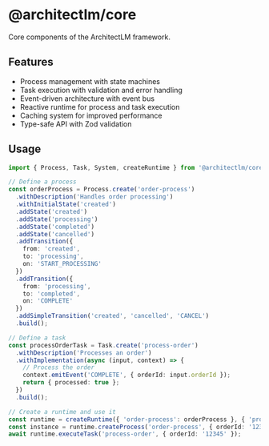 # @architectlm/core

Core components of the ArchitectLM framework.

## Features

- Process management with state machines
- Task execution with validation and error handling
- Event-driven architecture with event bus
- Reactive runtime for process and task execution
- Caching system for improved performance
- Type-safe API with Zod validation

## Usage

```typescript
import { Process, Task, System, createRuntime } from '@architectlm/core';

// Define a process
const orderProcess = Process.create('order-process')
  .withDescription('Handles order processing')
  .withInitialState('created')
  .addState('created')
  .addState('processing')
  .addState('completed')
  .addState('cancelled')
  .addTransition({
    from: 'created',
    to: 'processing',
    on: 'START_PROCESSING'
  })
  .addTransition({
    from: 'processing',
    to: 'completed',
    on: 'COMPLETE'
  })
  .addSimpleTransition('created', 'cancelled', 'CANCEL')
  .build();

// Define a task
const processOrderTask = Task.create('process-order')
  .withDescription('Processes an order')
  .withImplementation(async (input, context) => {
    // Process the order
    context.emitEvent('COMPLETE', { orderId: input.orderId });
    return { processed: true };
  })
  .build();

// Create a runtime and use it
const runtime = createRuntime({ 'order-process': orderProcess }, { 'process-order': processOrderTask });
const instance = runtime.createProcess('order-process', { orderId: '12345' });
await runtime.executeTask('process-order', { orderId: '12345' });
``` 